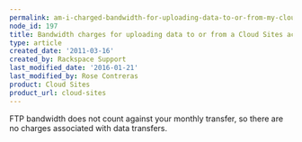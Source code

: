 ```yaml
---
permalink: am-i-charged-bandwidth-for-uploading-data-to-or-from-my-cloud-sites-account/
node_id: 197
title: Bandwidth charges for uploading data to or from a Cloud Sites account
type: article
created_date: '2011-03-16'
created_by: Rackspace Support
last_modified_date: '2016-01-21'
last_modified_by: Rose Contreras
product: Cloud Sites
product_url: cloud-sites
---
```


FTP bandwidth does not count against your monthly transfer, so there are no charges 
associated with data transfers.

